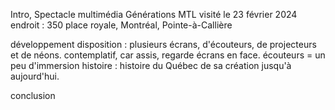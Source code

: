 Intro,
Spectacle multimédia Générations MTL
visité le 23 février 2024
endroit : 350 place royale, Montréal, Pointe-à-Callière

développement
disposition : plusieurs écrans, d'écouteurs, de projecteurs et de néons.
contemplatif, car assis, regarde écrans en face. écouteurs = un peu d'immersion
histoire : histoire du Québec de sa création jusqu'à aujourd'hui.

conclusion
